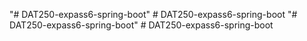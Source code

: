 "# DAT250-expass6-spring-boot" 
#   D A T 2 5 0 - e x p a s s 6 - s p r i n g - b o o t  
 "# DAT250-expass6-spring-boot" 
#   D A T 2 5 0 - e x p a s s 6 - s p r i n g - b o o t  
 